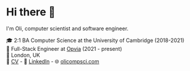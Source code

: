 # Hi there 👋

I'm Oli, computer scientist and software engineer.

🎓 2:1 BA Computer Science at the University of Cambridge (2018-2021)\
💼 Full-Stack Engineer at [Opvia](https://www.opvia.bio/) (2021 - present)\
🏡 London, UK\
📝 [CV](https://www.olicompsci.com/Oliver_Wales_CV.pdf) - 
🤝‍ [LinkedIn](https://www.linkedin.com/in/oliverfwales/) - 
🌐 [olicompsci.com](https://www.olicompsci.com/)
